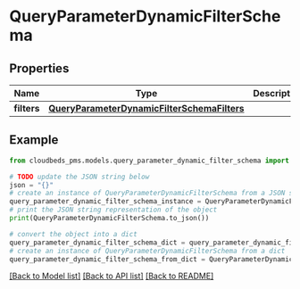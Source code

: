 # QueryParameterDynamicFilterSchema


## Properties

Name | Type | Description | Notes
------------ | ------------- | ------------- | -------------
**filters** | [**QueryParameterDynamicFilterSchemaFilters**](QueryParameterDynamicFilterSchemaFilters.md) |  | [optional] 

## Example

```python
from cloudbeds_pms.models.query_parameter_dynamic_filter_schema import QueryParameterDynamicFilterSchema

# TODO update the JSON string below
json = "{}"
# create an instance of QueryParameterDynamicFilterSchema from a JSON string
query_parameter_dynamic_filter_schema_instance = QueryParameterDynamicFilterSchema.from_json(json)
# print the JSON string representation of the object
print(QueryParameterDynamicFilterSchema.to_json())

# convert the object into a dict
query_parameter_dynamic_filter_schema_dict = query_parameter_dynamic_filter_schema_instance.to_dict()
# create an instance of QueryParameterDynamicFilterSchema from a dict
query_parameter_dynamic_filter_schema_from_dict = QueryParameterDynamicFilterSchema.from_dict(query_parameter_dynamic_filter_schema_dict)
```
[[Back to Model list]](../README.md#documentation-for-models) [[Back to API list]](../README.md#documentation-for-api-endpoints) [[Back to README]](../README.md)


